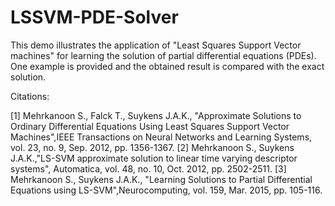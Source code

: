 # LSSVM-PDE-Solver

This demo illustrates the application of "Least Squares Support Vector machines" for learning the solution of partial differential equations (PDEs). One example is provided and the obtained result is compared with the exact solution. 

Citations:

[1] Mehrkanoon S., Falck T., Suykens J.A.K., "Approximate Solutions to Ordinary Differential Equations Using Least Squares Support Vector Machines",IEEE Transactions on Neural Networks and Learning Systems, vol. 23, no. 9, Sep. 2012, pp. 1356-1367.
[2] Mehrkanoon S., Suykens J.A.K.,"LS-SVM approximate solution to linear time varying descriptor systems", Automatica, vol. 48, no. 10, Oct. 2012, pp. 2502-2511.
[3] Mehrkanoon S., Suykens J.A.K., "Learning Solutions to Partial Differential Equations using LS-SVM",Neurocomputing, vol. 159, Mar. 2015, pp. 105-116.
